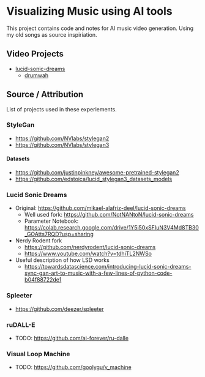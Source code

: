 # Visualizing Music using AI tools
This project contains code and notes for AI music video generation. Using my old songs as source inspiriation.


## Video Projects
* [lucid-sonic-dreams](./lucid-sonic-dreams/)
  * [drumwah](./lucid-sonic-dreams/drumwah.py)


## Source / Attribution
List of projects used in these experiements.

### StyleGan
* https://github.com/NVlabs/stylegan2
* https://github.com/NVlabs/stylegan3

#### Datasets
* https://github.com/justinpinkney/awesome-pretrained-stylegan2
* https://github.com/edstoica/lucid_stylegan3_datasets_models

### Lucid Sonic Dreams
* Original: https://github.com/mikael-alafriz-deel/lucid-sonic-dreams
  * Well used fork: https://github.com/NotNANtoN/lucid-sonic-dreams
  * Parameter Notebook: https://colab.research.google.com/drive/1Y5i50xSFIuN3V4Md8TB30_GOAtts7RQD?usp=sharing
* Nerdy Rodent fork
  * https://github.com/nerdyrodent/lucid-sonic-dreams
  * https://www.youtube.com/watch?v=tdhiTL2NWSo
* Useful description of how LSD works
  * https://towardsdatascience.com/introducing-lucid-sonic-dreams-sync-gan-art-to-music-with-a-few-lines-of-python-code-b04f88722de1

### Spleeter
* https://github.com/deezer/spleeter

### ruDALL-E
* TODO: https://github.com/ai-forever/ru-dalle

### Visual Loop Machine
* TODO: https://github.com/goolygu/v_machine

